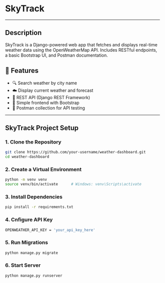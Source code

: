 # SkyTrack

---
## Description

SkyTrack is a Django-powered web app that fetches and displays real-time weather data using the OpenWeatherMap API. Includes RESTful endpoints, a basic Bootstrap UI, and Postman documentation.

## 🚀 Features

- 🔍 Search weather by city name
- ☁️ Display current weather and forecast
- 📡 REST API (Django REST Framework)
- 🎨 Simple frontend with Bootstrap
- 📁 Postman collection for API testing

---

##  SkyTrack Project Setup

### 1. Clone the Repository

```bash
git clone https://github.com/your-username/weather-dashboard.git
cd weather-dashboard
```
### 2. Create a Virtual Environment
```bash
python -m venv venv
source venv/bin/activate      # Windows: venv\Scripts\activate
```
### 3. Install Dependencies
```bash
pip install -r requirements.txt
```
### 4. Cnfigure API Key
```bash
OPENWEATHER_API_KEY = 'your_api_key_here'
```
### 5. Run Migrations
```bash
python manage.py migrate
```
### 6. Start Server
```bash
python manage.py runserver
```
